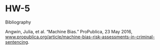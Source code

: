 # HW-5

Bibliography

Angwin, Julia, et al. “Machine Bias.” ProPublica, 23 May 2016,
www.propublica.org/article/machine-bias-risk-assessments-in-criminal-sentencing. 
